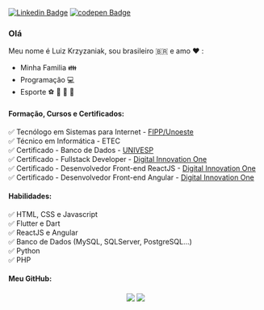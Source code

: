 [![Linkedin Badge](https://img.shields.io/badge/-LinkedIn-blue?style=flat-square&logo=Linkedin&logoColor=white&link=https://www.linkedin.com/in/luizkrzyzaniak)](https://www.linkedin.com/in/luizkrzyzaniak) [![codepen Badge](https://img.shields.io/badge/-CodePen-black?style=flat-square&logo=CodePen&logoColor=white&link=https://codepen.io/luizkrzyzaniak)](https://codepen.io/luizkrzyzaniak)


### Olá 
Meu nome é Luiz Krzyzaniak, sou brasileiro :brazil: e amo :heart: :
 - Minha Familia :family:
 - Programação :computer: 
 - Esporte :soccer: :basketball: :football: :tennis:
 
 #### Formação, Cursos e Certificados:  
  :white_check_mark: Tecnólogo em Sistemas para Internet - [FIPP/Unoeste](http://unoeste.br/fipp)   
  :white_check_mark: Técnico em Informática - ETEC  
  :white_check_mark: Certificado - Banco de Dados - [UNIVESP](http://univesp.br)  
  :white_check_mark: Certificado - Fullstack Developer - [Digital Innovation One](https://digitalinnovation.one/)  
  :white_check_mark: Certificado - Desenvolvedor Front-end ReactJS - [Digital Innovation One](https://digitalinnovation.one/)  
  :white_check_mark: Certificado - Desenvolvedor Front-end Angular - [Digital Innovation One](https://digitalinnovation.one/)  
  
  #### Habilidades:
 :white_check_mark: HTML, CSS e Javascript  
 :white_check_mark: Flutter e Dart  
 :white_check_mark: ReactJS e Angular  
 :white_check_mark: Banco de Dados (MySQL, SQLServer, PostgreSQL...)  
 :white_check_mark: Python  
 :white_check_mark: PHP  
 
 #### Meu GitHub:
 <p align="center"> 
  <img align="center" src="https://github-readme-stats.vercel.app/api?username=luizkrzyzaniak&show_icons=true&layout=compact" />
  <img align="center" src="https://github-readme-stats.vercel.app/api/top-langs/?username=luizkrzyzaniak&show_icons=true&layout=compact" />
</p>



